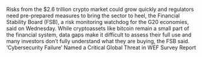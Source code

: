 Risks from the $2.6 trillion crypto market could grow quickly and regulators need pre-prepared measures to bring the sector to heel, the Financial Stability Board (FSB), a risk monitoring watchdog for the G20 economies, said on Wednesday.
While cryptoassets like bitcoin remain a small part of the financial system, data gaps make it difficult to assess their full use and many investors don’t fully understand what they are buying, the FSB said.
‘Cybersecurity Failure’ Named a Critical Global Threat in WEF Survey Report